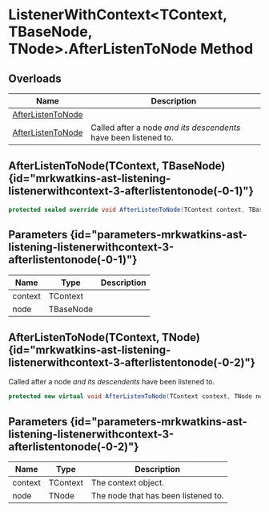 # ListenerWithContext&lt;TContext, TBaseNode, TNode&gt;.AfterListenToNode Method
## Overloads

| Name | Description |
| ---- | ----------- |
| [AfterListenToNode](MrKWatkins.Ast.Listening.ListenerWithContext-3.AfterListenToNode.md#mrkwatkins-ast-listening-listenerwithcontext-3-afterlistentonode(-0-1)) |  |
| [AfterListenToNode](MrKWatkins.Ast.Listening.ListenerWithContext-3.AfterListenToNode.md#mrkwatkins-ast-listening-listenerwithcontext-3-afterlistentonode(-0-2)) | Called after a node *and its descendents* have been listened to. |

## AfterListenToNode(TContext, TBaseNode) {id="mrkwatkins-ast-listening-listenerwithcontext-3-afterlistentonode(-0-1)"}

```c#
protected sealed override void AfterListenToNode(TContext context, TBaseNode node);
```

## Parameters {id="parameters-mrkwatkins-ast-listening-listenerwithcontext-3-afterlistentonode(-0-1)"}

| Name | Type | Description |
| ---- | ---- | ----------- |
| context | TContext |  |
| node | TBaseNode |  |

## AfterListenToNode(TContext, TNode) {id="mrkwatkins-ast-listening-listenerwithcontext-3-afterlistentonode(-0-2)"}

Called after a node *and its descendents* have been listened to.

```c#
protected new virtual void AfterListenToNode(TContext context, TNode node);
```

## Parameters {id="parameters-mrkwatkins-ast-listening-listenerwithcontext-3-afterlistentonode(-0-2)"}

| Name | Type | Description |
| ---- | ---- | ----------- |
| context | TContext | The context object. |
| node | TNode | The node that has been listened to. |

